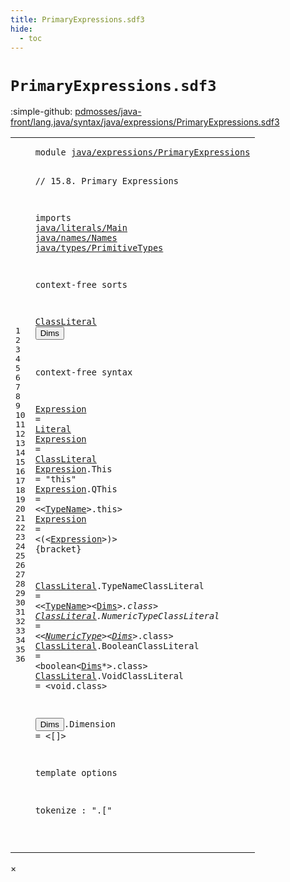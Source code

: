 ```yaml
---
title: PrimaryExpressions.sdf3
hide:
  - toc
---
```


# `PrimaryExpressions.sdf3`

:simple-github: [pdmosses/java-front/lang.java/syntax/java/expressions/PrimaryExpressions.sdf3]

[pdmosses/java-front/lang.java/syntax/java/expressions/PrimaryExpressions.sdf3]: https://github.com/pdmosses/java-front/blob/master/lang.java/syntax/java/expressions/PrimaryExpressions.sdf3 "The source file on GitHub"

<div class="sdf3"><table class="highlighttable"><tbody><tr><td class="linenos"><div class="linenodiv"><pre><span></span>1
2
3
4
5
6
7
8
9
10
11
12
13
14
15
16
17
18
19
20
21
22
23
24
25
26
27
28
29
30
31
32
33
34
35
36
</pre></div></td>
<td class="code"><pre><code><span class="keyword">module</span> <a href="../Main.sdf3/#java/expressions/PrimaryExpressions_7_3" id="java/expressions/PrimaryExpressions_1_8" title="a definition with a single reference">java/expressions/PrimaryExpressions</a>

<span class="layout">// 15.8. Primary Expressions</span>

<span class="keyword">imports</span>
  <a href="../../literals/Main.sdf3/#java/literals/Main_1_8" id="java/literals/Main_6_3" title="a reference to a single-file definition">java/literals/Main</a>
  <a href="../../names/Names.sdf3/#java/names/Names_1_8" id="java/names/Names_7_3" title="a reference to a single-file definition">java/names/Names</a>
  <a href="../../types/PrimitiveTypes.sdf3/#java/types/PrimitiveTypes_1_8" id="java/types/PrimitiveTypes_8_3" title="a reference to a single-file definition">java/types/PrimitiveTypes</a>
  
<span class="keyword">context-free sorts</span>

  <a href="#ClassLiteral_18_16" id="ClassLiteral_12_3" title="a definition with a single reference">ClassLiteral</a>
  <button class="modal-open" id="Dims_13_3" title="a definition with multiple references" data-urls="#Dims line 23_54, 24_57, 25_51">Dims</button>

<span class="keyword">context-free syntax</span>
  
  <a href="#Expression_21_19" id="Expression_17_3" title="a definition with a single reference">Expression</a> = <a href="../../literals/Main.sdf3/#Literal_15_3" id="Literal_17_16" title="a reference to a single-file definition">Literal</a>
  <a href="#Expression_21_19" id="Expression_18_3" title="a definition with a single reference">Expression</a> = <a href="#ClassLiteral_12_3" id="ClassLiteral_18_16" title="a reference to a single-file definition">ClassLiteral</a>
  <a href="#Expression_21_19" id="Expression_19_3" title="a definition with a single reference">Expression</a>.<span class="cons_Constructor"><span id="This_19_14" title="a definition with no references">This</span></span> = <span class="cons_Lit">"this"</span>
  <a href="#Expression_21_19" id="Expression_20_3" title="a definition with a single reference">Expression</a>.<span class="cons_Constructor"><span id="QThis_20_14" title="a definition with no references">QThis</span></span> = &lt;&lt;<a href="../../names/Names.sdf3/#TypeName_11_3" id="TypeName_20_24" title="a reference to a single-file definition">TypeName</a>&gt;<span class="cons_String">.this</span>&gt;
  <a href="#Expression_21_19" id="Expression_21_3" title="a definition with a single reference">Expression</a> = &lt;<span class="cons_String">(</span>&lt;<a href="#Expression_17_3" id="Expression_21_19" title="a reference to a single-file definition">Expression</a>&gt;<span class="cons_String">)</span>&gt; {<span class="keyword">bracket</span>}
  
  <a href="#ClassLiteral_18_16" id="ClassLiteral_23_3" title="a definition with a single reference">ClassLiteral</a>.<span class="cons_Constructor"><span id="TypeNameClassLiteral_23_16" title="a definition with no references">TypeNameClassLiteral</span></span>    = &lt;&lt;<a href="../../names/Names.sdf3/#TypeName_11_3" id="TypeName_23_44" title="a reference to a single-file definition">TypeName</a>&gt;&lt;<a href="#Dims_13_3" id="Dims_23_54" title="a reference to a single-file definition">Dims</a>*&gt;<span class="cons_String">.class</span>&gt;
  <a href="#ClassLiteral_18_16" id="ClassLiteral_24_3" title="a definition with a single reference">ClassLiteral</a>.<span class="cons_Constructor"><span id="NumericTypeClassLiteral_24_16" title="a definition with no references">NumericTypeClassLiteral</span></span> = &lt;&lt;<a href="../../types/PrimitiveTypes.sdf3/#NumericType_11_3" id="NumericType_24_44" title="a reference to a single-file definition">NumericType</a>&gt;&lt;<a href="#Dims_13_3" id="Dims_24_57" title="a reference to a single-file definition">Dims</a>*&gt;<span class="cons_String">.class</span>&gt;
  <a href="#ClassLiteral_18_16" id="ClassLiteral_25_3" title="a definition with a single reference">ClassLiteral</a>.<span class="cons_Constructor"><span id="BooleanClassLiteral_25_16" title="a definition with no references">BooleanClassLiteral</span></span>     = &lt;<span class="cons_String">boolean</span>&lt;<a href="#Dims_13_3" id="Dims_25_51" title="a reference to a single-file definition">Dims</a>*&gt;<span class="cons_String">.class</span>&gt;
  <a href="#ClassLiteral_18_16" id="ClassLiteral_26_3" title="a definition with a single reference">ClassLiteral</a>.<span class="cons_Constructor"><span id="VoidClassLiteral_26_16" title="a definition with no references">VoidClassLiteral</span></span>        = &lt;<span class="cons_String">void.class</span>&gt;
  
  <button class="modal-open" id="Dims_28_3" title="a definition with multiple references" data-urls="#Dims line 23_54, 24_57, 25_51">Dims</button>.<span class="cons_Constructor"><span id="Dimension_28_8" title="a definition with no references">Dimension</span></span> = &lt;<span class="cons_String">[]</span>&gt;

<span class="keyword">template options</span>

  <span class="keyword">tokenize</span> : ".["
  
  

  
</code></pre></td></tr></tbody></table></div>

<div id="modal">
  <div id="modal-content">
    <span id="modal-close">&times;</span>
    <h2 id="modal-h2"></h2>
    <p  id="modal-p"></p>
    <ul id="modal-ul"></ul>
  </div>
</div>
